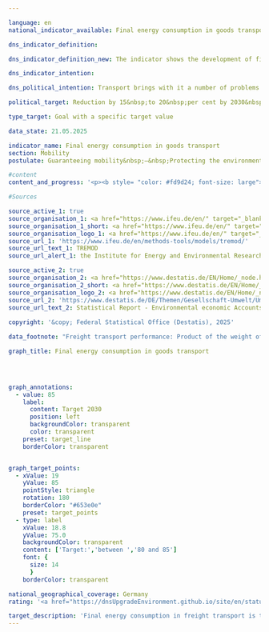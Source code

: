 ```yaml
---

language: en        
national_indicator_available: Final energy consumption in goods transport        

dns_indicator_definition:         

dns_indicator_definition_new: The indicator shows the development of final energy consumption for the domestic transport of goods by inland waterway, rail and road compared to the base year 2005.        

dns_indicator_intention:         

dns_political_intention: Transport brings with it a number of problems. For example, noise and air pollutants affect the quality of life, particularly in cities, and transport-related emissions contribute to climate change. The emission of harmful greenhouse gases (GHG) is closely linked to the energy consumed in transport.        

political_target: Reduction by 15&nbsp;to 20&nbsp;per cent by 2030&nbsp;compared to 2015        

type_target: Goal with a specific target value        

data_state: 21.05.2025        

indicator_name: Final energy consumption in goods transport        
section: Mobility        
postulate: Guaranteeing mobility&nbsp;–&nbsp;Protecting the environment        

#content         
content_and_progress: '<p><b style= "color: #fd9d24; font-size: large">11.2.a Final energy consumption in goods transport</b><br><br>This indicator represents the final energy consumption (FEC) attributable to the transport of goods. Final energy refers to the energy directly used in transport, such as petrol or diesel fuel. Conversion losses during fuel production as well as potential transmission losses are not taken into account. Data on domestic transport-related FEC originate from the Transport Emission Model (<abbr title="Transport Emission Model" tabindex="0">TREMOD</abbr>) database of the Institute for Energy and Environmental Research (<abbr title="Institute for Energy and Environmental Research" tabindex="0">ifeu</abbr>). <abbr title="Transport Emission Model" tabindex="0">TREMOD</abbr> is a model designed to assess transport emissions. Fuel consumption within Germany is recorded regardless of where refuelling takes place.<br><br>The same model also provides data on freight transport performance. Air freight is excluded due to its comparatively small share. Because the indicator is defined to cover only domestic FEC, the effects of increasing international interconnections of the German economy within the context of globalisation are inadequately reflected.<br><br>The politically established target for this indicator is to reduce final energy consumption in freight transport by 15% to 20% from 2005&nbsp;to 2030.<br><br>In addition to energy consumption, energy efficiency is also presented, defined as energy consumption per tonne-kilometre. The number of tonne-kilometres provides insight into how transport performance&nbsp;–&nbsp;that is, the amount of freight transported in tonnes multiplied by the distance travelled in kilometres&nbsp;–&nbsp;has changed.<br><br>In 2023, the FEC caused by freight transport amounted to 26.1%<sup>1</sup> of total final energy consumption in the transport sector.<br><br>In 2023, FEC in freight transport fell below the 2005&nbsp;level for the first time since 2013, showing a decline of 1.3%. Combined with an increase in freight transport performance of 94&nbsp;billion tonne-kilometres compared to 2005, this resulted in a significant efficiency improvement of 15.4% in 2023&nbsp;relative to 2005. If the recent trend continues, the minimum reduction target of 15% compared to 2005&nbsp;by 2030&nbsp;is likely to be narrowly achieved.<br><br>Road freight transport’s FEC in 2023&nbsp;was approximately at the 2005&nbsp;level (+0.3%). In contrast, energy consumption for freight transport by rail and inland waterways decreased substantially (–7.1% and –39.8%, respectively).<br><br>During the global financial and economic crisis in 2009, inflation-adjusted gross value added in the manufacturing sector declined sharply by almost 20%. This significant downturn particularly impacted the transport sector, which directly responds to fluctuations in goods production. The resulting lower utilisation of transport capacities explains the slight increase in average energy consumption per tonne-kilometre, despite the overall substantial decline in absolute energy consumption during the crisis years.<br><br>Following the crisis, the transport industry recovered rapidly. After freight performance in 2009&nbsp;nearly fell to the 2005&nbsp;level, it had already risen by 8.2% by 2010. By 2015, the pre-crisis level of 2008&nbsp;had been surpassed, and the increase continued with 12.8% growth until 2019&nbsp;compared to 2010. Since energy consumption during this period increased by only 8.5%, this resulted in an efficiency improvement of 3.8%. In the first year of the <abbr title="Coronavirus SARS-CoV-2" tabindex="0">COVID-19</abbr>&nbsp;pandemic, this trend reversed: energy consumption declined by 2.8% compared to 2019, and freight volume dropped by 3.8%. The impact of the pandemic on freight transport was thus less severe than in passenger transport (see Indicator 11.2.b). Overall, freight transport experienced a slight efficiency deterioration of 1.0%.<br><br><small><sup>1</sup> The sum of the shares of freight transport (Indicator 11.2.a) and passenger transport (Indicator 11.2.b) in total final energy consumption in transport does not equal 100%. This discrepancy is due to different delimitations of energy consumption in passenger and freight transport (domestic consumption; source: <abbr title="Transport Emission Model" tabindex="0">TREMOD</abbr>) and total final energy consumption in transport (domestic sales; source: AG Energiebilanzen).</small></p>'                

#Sources        

source_active_1: true
source_organisation_1: <a href="https://www.ifeu.de/en/" target="_blank" onclick="return confirm_alert('the Institute for Energy and Environmental Research', 'En')">Institute for Energy and Environmental Research</a>
source_organisation_1_short: <a href="https://www.ifeu.de/en/" target="_blank" onclick="return confirm_alert('the Institute for Energy and Environmental Research', 'En')">Institute for Energy and Environmental Research</a>
source_organisation_logo_1: <a href="https://www.ifeu.de/en/" target="_blank" onclick="return confirm_alert('the Institute for Energy and Environmental Research', 'En')"><img src="https://dnsTestEnvironment.github.io/dns-indicators/public/OrgImgEn/ifeu.png" alt="Institute for Energy and Environmental Research" title=" Click here to visit the homepage of the organizationInstitute for Energy and Environmental Research" style="height:60px; width:148px; border:transparent"/></a>
source_url_1: 'https://www.ifeu.de/en/methods-tools/models/tremod/'
source_url_text_1: TREMOD
source_url_alert_1: the Institute for Energy and Environmental Research

source_active_2: true
source_organisation_2: <a href="https://www.destatis.de/EN/Home/_node.html" target="_blank">Federal Statistical Office</a>
source_organisation_2_short: <a href="https://www.destatis.de/EN/Home/_node.html" target="_blank">Federal Statistical Office</a>
source_organisation_logo_2: <a href="https://www.destatis.de/EN/Home/_node.html" target="_blank"><img src="https://dnsTestEnvironment.github.io/dns-indicators/public/OrgImgEn/destatis.png" alt="Federal Statistical Office" title=" Click here to visit the homepage of the organizationFederal Statistical Office" style="height:60px; width:148px; border:transparent"/></a>
source_url_2: 'https://www.destatis.de/DE/Themen/Gesellschaft-Umwelt/Umwelt/UGR/verkehr-tourismus/_inhalt.html#sprg409790'
source_url_text_2: Statistical Report - Environmental economic Accounts (<abbr title="Environmental economic accounts" tabindex="0">UGR</abbr>) - Transport and environme (only available in German)
        
copyright: '&copy; Federal Statistical Office (Destatis), 2025'        

data_footnote: "Freight transport performance: Product of the weight of the transported goods in tonnes (t) and the distance travelled in kilometres (km) during transport (generally only in Germany)."        

graph_title: Final energy consumption in goods transport        

        


graph_annotations:
  - value: 85
    label:
      content: Target 2030
      position: left
      backgroundColor: transparent
      color: transparent
    preset: target_line
    borderColor: transparent        


graph_target_points:
  - xValue: 19
    yValue: 85
    pointStyle: triangle
    rotation: 180
    borderColor: "#653e0e"
    preset: target_points
  - type: label
    xValue: 18.8
    yValue: 75.0
    backgroundColor: transparent
    content: ['Target:','between ','80 and 85']
    font: {
      size: 14
      }
    borderColor: transparent                

national_geographical_coverage: Germany        
rating: '<a href="https://dnsUpgradeEnvironment.github.io/site/en/status"><img src="https://sdg-indikatoren.de/public/Wettersymbole/Sonne.png" title="If the trend from 2023 had continued, the target value would have been reached or missed by less than 5% of the difference between the target value and the value at that time." alt="Weathersymbol: Sun"/></a>'        

target_description: 'Final energy consumption in freight transport is to be reduced to a maximum of 85&nbsp;per cent of the 2005&nbsp;level by 2030.<br><br><br>Based on the target formulation, for targets without an exact target value but with a target interval, the weakest target requirement (here: reduction to 85&nbsp;per cent of the 2005&nbsp;value) is regarded as the minimum politically defined target to be met. Indicator 11.2.a has developed in the desired direction on average over the last six years. If the trend continues, the minimum requirement of 85&nbsp;per cent will just be achieved. Indicator 11.2.a is rated as "Sun" for the year 2023.'        
---
```


